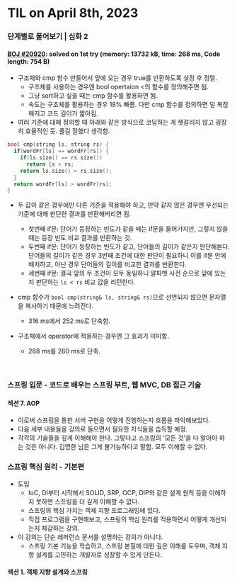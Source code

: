 # **TIL on April 8th, 2023**
### 단계별로 풀어보기 | 심화 2
#### [BOJ #20920](../../../Problem%20Solving/boj/Sorting/20920-04-08-2023.cpp): solved on 1st try (memory: 13732 kB, time: 268 ms, Code length: 754 B)
* 구조체와 cmp 함수 만들어서 앞에 오는 경우 true를 반환하도록 설정 후 정렬.
  - 구조체를 사용하는 경우엔 bool opertaion <의 함수를 정의해주면 됨.
  - 그냥 sort하고 싶을 때는 cmp 함수를 활용하면 됨.
  - 속도는 구조체를 활용하는 경우 18% 빠름. 다만 cmp 함수를 정의하면 덜 복잡해지고 코드 길이가 짧아짐.
* 여러 기준에 대해 정의할 때 아래와 같은 방식으로 코딩하는 게 헷갈리지 않고 굉장히 효율적인 듯. 풀길 잘했다 생각함.

```cpp
bool cmp(string ls, string rs) {
  if(wordFr[ls] == wordFr[rs]) {
    if(ls.size() == rs.size())
      return ls < rs;
    return ls.size() > rs.size();
  }
  return wordFr[ls] > wordFr[rs];
}
```

* 두 값이 같은 경우에만 다른 기준을 적용해야 하고, 만약 같지 않은 경우엔 우선되는 기준에 대해 판단한 결과를 반환해버리면 됨.
  - 첫번째 if문: 단어가 등장하는 빈도가 같을 때는 if문을 들어가지만, 그렇지 않을 때는 등장 빈도 비교 결과를 반환하는 것.
  - 두번째 if문: 단어가 등장하는 빈도가 같고, 단어들의 길이가 같은지 판단해본다. 단어들의 길이가 같은 경우 3번째 조건에 대한 판단이 필요하니 이를 if문 안에 배치하고, 아닌 경우 단어들의 길이를 비교한 결과를 반환한다.
  - 세번째 if문: 결국 앞의 두 조건이 모두 동일하니 알파벳 사전 순으로 앞에 있는지 판단하는 `ls < rs` 비교 값을 리턴한다.

* cmp 함수가 `bool cmp(string& ls, string& rs)`으로 선언되지 않으면 문자열을 복사하기 때문에 느려진다.
  - 316 ms에서 252 ms로 단축함.
* 구조체에서 operator에 적용하는 경우엔 그 효과가 미미함.
  - 268 ms를 260 ms로 단축.
<br>

### 스프링 입문 - 코드로 배우는 스프링 부트, 웹 MVC, DB 접근 기술
#### 섹션 7. AOP
* 이로써 스프링을 통한 서버 구현을 어떻게 진행하는지 흐름을 파악해보았다.
* 다음 세부 내용들을 강의로 들으면서 필요한 지식들을 습득할 예정.
* 각각의 기술들을 깊게 이해해야 한다. 그렇다고 스프링의 '모든 것'을 다 알아야 하는 것은 아니다. 김영한 님은 그게 불가능하다고 말함. 모두 이해할 수 없다.

### 스프링 핵심 원리 - 기본편
* 도입
  - IoC, DI부터 시작해서 SOLID, SRP, OCP, DIP와 같은 설계 원칙 등을 이해하지 못하면 스프링을 더 깊게 이해할 수 없다.
  - 스프링의 핵심 가치는 객체 지향 프로그래밍에 있다.
  - 직접 프로그램을 구현해보고, 스프링의 핵심 원리를 적용하면서 어떻게 개선되는지 체감하는 강의.
* 이 강의는 단순 레퍼런스 문서를 설명하는 강의가 아니다.
  - 스프링 기본 기능을 학습하고, 스프링 본질에 대한 깊은 이해를 도우며, 객체 지향 설계를 고민하는 개발자로 성장할 수 있게 만든다.
  
#### 섹션 1. 객체 지향 설계와 스프링
<br>